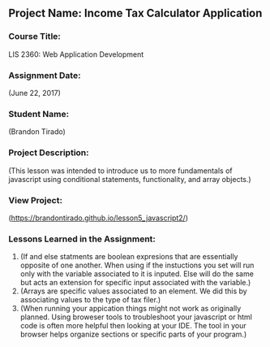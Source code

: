 ## Project Name:  Income Tax Calculator Application

### Course Title:
LIS 2360:  Web Application Development

### Assignment Date:  
(June 22, 2017)

### Student Name:  
(Brandon Tirado)

### Project Description:
(This lesson was intended to introduce us to more fundamentals of javascript 
using conditional statements, functionality, and array objects.)

### View Project:
(https://brandontirado.github.io/lesson5_javascript2/)

### Lessons Learned in the Assignment:
1. (If and else statments are boolean expresions that are essentially opposite of one another. When using if
    the instuctions you set will run only with the variable associated to it is inputed. Else will do the same but acts
    an extension for specific input associated with the variable.)
2. (Arrays are specific values associated to an element. We did this by associating values to the type of tax filer.)
3. (When running your appication things might not work as originally planned. Using broweser tools to troubleshoot
    your javascript or html code is often more helpful then looking at your IDE. The tool in your browser helps organize
    sections or specific parts of your program.)


